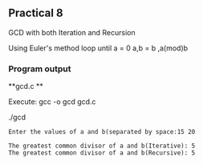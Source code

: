 ## Practical 8

GCD with both Iteration and Recursion

Using Euler's method
loop until a = 0
	a,b = b ,a(mod)b


### Program output

**gcd.c **

Execute: 
gcc -o gcd gcd.c

./gcd

```Shell
Enter the values of a and b(separated by space:15 20

The greatest common divisor of a and b(Iterative): 5
The greatest common divisor of a and b(Recursive): 5
```

